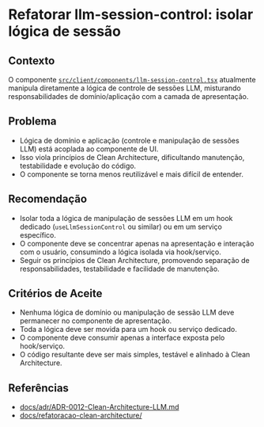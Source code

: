 # Refatorar llm-session-control: isolar lógica de sessão

## Contexto

O componente [`src/client/components/llm-session-control.tsx`](../../../src/client/components/llm-session-control.tsx) atualmente manipula diretamente a lógica de controle de sessões LLM, misturando responsabilidades de domínio/aplicação com a camada de apresentação.

## Problema

- Lógica de domínio e aplicação (controle e manipulação de sessões LLM) está acoplada ao componente de UI.
- Isso viola princípios de Clean Architecture, dificultando manutenção, testabilidade e evolução do código.
- O componente se torna menos reutilizável e mais difícil de entender.

## Recomendação

- Isolar toda a lógica de manipulação de sessões LLM em um hook dedicado (`useLlmSessionControl` ou similar) ou em um serviço específico.
- O componente deve se concentrar apenas na apresentação e interação com o usuário, consumindo a lógica isolada via hook/serviço.
- Seguir os princípios de Clean Architecture, promovendo separação de responsabilidades, testabilidade e facilidade de manutenção.

## Critérios de Aceite

- Nenhuma lógica de domínio ou manipulação de sessão LLM deve permanecer no componente de apresentação.
- Toda a lógica deve ser movida para um hook ou serviço dedicado.
- O componente deve consumir apenas a interface exposta pelo hook/serviço.
- O código resultante deve ser mais simples, testável e alinhado à Clean Architecture.

## Referências

- [docs/adr/ADR-0012-Clean-Architecture-LLM.md](../../../docs/adr/ADR-0012-Clean-Architecture-LLM.md)
- [docs/refatoracao-clean-architecture/](../../../docs/refatoracao-clean-architecture/)